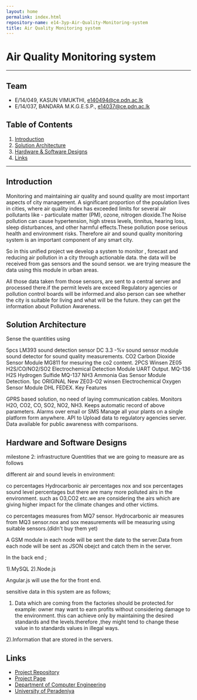 ```yaml
---
layout: home
permalink: index.html
repository-name: e14-3yp-Air-Quality-Monitoring-system
title: Air Quality Monitoring system
---
```


# Air Quality Monitoring system

---
	
## Team
-  E/14/049, KASUN VIMUKTHI, [e140494@ce.pdn.ac.lk](mailto:e14049@ce.pdn.ac.lk)
-  E/14/037, BANDARA M.K.G.E.S.P., [e14037@ce.pdn.ac.lk](mailto:e14037@ce.pdn.ac.lk)

## Table of Contents
1. [Introduction](#introduction)
2. [Solution Architecture](#solution-architecture )
3. [Hardware & Software Designs](#hardware-and-software-designs)
4. [Links](#links)

---

## Introduction
Monitoring and maintaining air quality and sound quality are most important aspects of city management. A significant proportion of the population lives in cities, where air quality index has exceeded limits for several air pollutants like - particulate matter (PM), ozone, nitrogen dioxide.The Noise pollution can cause hypertension, high stress levels, tinnitus, hearing loss, sleep disturbances, and other harmful effects.These pollution pose serious health and environment risks. Therefore air and sound quality monitoring system is an important component of any smart city.

So in this unified project we develop a system to monitor , forecast and reducing air pollution in a city through actionable data. the data will be received from gas sensors and the sound sensor. we are trying measure the data using this module in urban areas.

All those data taken from those sensors, are sent to a central server and processed there.if the permit levels are exceed Regulatory agencies or pollution control boards will be informed.and also person can see whether the city is suitable for living and what will be the future. they can get the information about Pollution Awareness.


## Solution Architecture
Sense the quantities using

5pcs LM393 sound detection sensor DC 3.3 -%v sound sensor module sound detector for sound quality measurements.
CO2 Carbon Dioxide Sensor Module MG811 for mesuring the co2 content.
2PCS Winsen ZE05 H2S/CO/NO2/SO2 Electrochemical Detection Module UART Output.
MQ-136 H2S Hydrogen Sulfide MQ-137 NH3 Ammonia Gas Sensor Module Detection.
1pc ORIGINAL New ZE03-O2 winsen Electrochemical Oxygen Sensor Module DHL FEDEX.
Key Features

GPRS based solution, no need of laying communication cables.
Monitors H2O, CO2, CO, SO2, NO2, NH3.
Keeps automatic record of above parameters.
Alarms over email or SMS
Manage all your plants on a single platform form anywhere.
API to Upload data to regulatory agencies server.
Data available for public awareness with comparisons.

## Hardware and Software Designs

milestone 2: infrastructure
 Quentities that we are going to measure are as follows

different air and sound levels in environment:

co percentages
Hydrocarbonic air percentages
nox and sox percentages
sound level percentages
 but there are many more polluted airs in the environment. such as O3,CO2 etc.we are considering the airs which are giving  higher impact for the climate changes and other victims.

 co percentages measures from MQ7 sensor. Hydrocarbonic air measures from MQ3 sensor.nox and sox measurements will be measuring using suitable sensors.(didn't buy them yet)

 A GSM module in each node will be sent the date to the server.Data from each node will be sent as JSON obejct and catch them in  the server.

 In the back end ;

1).MySQL
2).Node.js

 Angular.js will use the for the front end.

 

 sensitive data in this system are as follows;

1) Data which are coming from the factories should be protected.for example: owner may want to earn profits without considering damage to the environment. this can achieve only by maintaining the desired standards and the levels.therefore ,they might tend to change these value in to standards values in illegal ways.

 2).Information that are stored in the servers.


## Links

- <a href = "https://github.com/cepdnaclk/e14-3yp-Air-Quality-Monitoring-system" target = "_blank"> Project Repository </a>
- <a href = "https://cepdnaclk.github.io/e14-3yp-Air-Quality-Monitoring-system/" target = "_blank">Project Page</a>
- <a href = "http://www.ce.pdn.ac.lk/" target = "_blank">Department of Computer Engineering</a>
- <a href = "https://eng.pdn.ac.lk/" target = "_blank">University of Peradeniya</a>



[//]: # (Please refer this to learn more about Markdown syntax)
[//]: # (https://github.com/adam-p/markdown-here/wiki/Markdown-Cheatsheet)
